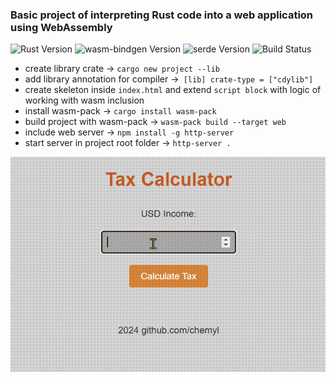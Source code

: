 ### Basic project of interpreting Rust code into a web application using WebAssembly

![Rust Version](https://img.shields.io/badge/rust-1.82.0%20-green)
![wasm-bindgen Version](https://img.shields.io/badge/wasm_bingen-0.2.95%20-orange)
![serde Version](https://img.shields.io/badge/wasm_test-0.3%20-orange)
![Build Status](https://github.com/chemyl/tax_app_webassembly/actions/workflows/rust.yml/badge.svg)

- create library crate -> `cargo new project --lib`
- add library annotation for compiler ->` [lib] crate-type = ["cdylib"]`
- create skeleton inside `index.html` and extend `script block` with logic of working with wasm inclusion
- install wasm-pack -> `cargo install wasm-pack`
- build project with wasm-pack -> `wasm-pack build --target web`
- include web server -> `npm install -g http-server`
- start server in project root folder -> `http-server .`

![launcher window](https://github.com/chemyl/tax_app_webassembly/blob/master/example.gif)
